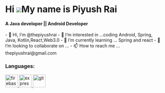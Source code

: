 Hi ![](https://user-images.githubusercontent.com/18350557/176309783-0785949b-9127-417c-8b55-ab5a4333674e.gif)My name is Piyush Rai
======================================================================================================================================
<h4>A Java developer || Android Developer</h4>
- 👋 Hi, I’m @thepiyushrai
- 👀 I’m interested in ...coding Android, Spring, Java, Kotlin,React,Web3.0
- 🌱 I’m currently learning ... Spring and react
- 💞️ I’m looking to collaborate on ... 
- 📫 How to reach me ... thepiyushrai@gmail.com


<h3 align="left">Languages:</h3>
<p align="left"> <a href="https://reactjs.org/" target="_blank" rel="noreferrer"> </a> </a> <a href="https://firebase.google.com/" target="_blank" rel="noreferrer">  </a> <a href="https://firebase.google.com/" target="_blank" rel="noreferrer"> <img src="https://upload.wikimedia.org/wikipedia/commons/thumb/9/99/Unofficial_JavaScript_logo_2.svg/2048px-Unofficial_JavaScript_logo_2.svg.png" alt="firebase" width="40" height="40"/> </a> <a href="https://flutter.dev" target="_blank" rel="noreferrer"> <img src="https://cdn-images-1.medium.com/max/1200/1*knHF_qpxdtS8h0Z8EeqowA.png" alt="express" width="40" height="40"/> </a> <a href="https://git-scm.com/" target="_blank" rel="noreferrer"> <img src="https://cdn-icons-png.flaticon.com/512/226/226777.png" alt="git" width="40" height="40"/> </a> <a href="https://tailwindcss.com/" target="_blank" rel="noreferrer"> </a> </p>

<!---
thepiyushrai/thepiyushrai is a ✨ special ✨ repository because its `README.md` (this file) appears on your GitHub profile.
You can click the Preview link to take a look at your changes.
--->
